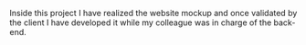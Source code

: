 Inside this project I have realized the website mockup and once validated by the client I have developed it while my colleague was in charge of the back-end.
